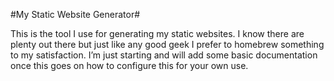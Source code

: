 #My Static Website Generator#

This is the tool I use for generating my static websites. I know there are plenty out there but just like any good geek I prefer to homebrew something to my satisfaction. I’m just starting and will add some basic documentation once this goes on how to configure this for your own use. 
